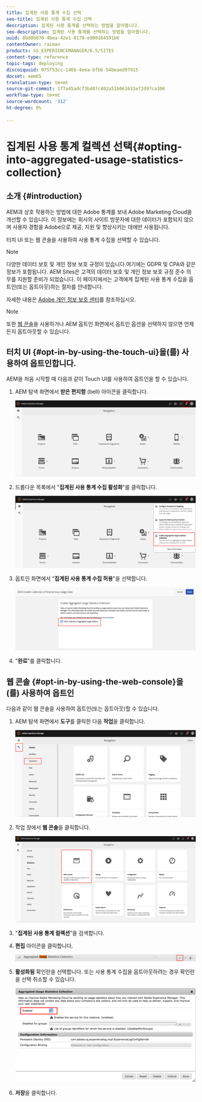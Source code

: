```yaml
---
title: 집계된 사용 통계 수집 선택
seo-title: 집계된 사용 통계 수집 선택
description: 집계된 사용 통계를 선택하는 방법을 알아봅니다.
seo-description: 집계된 사용 통계를 선택하는 방법을 알아봅니다.
uuid: 8bd0b870-4bea-42e1-8179-e900164591b6
contentOwner: raiman
products: SG_EXPERIENCEMANAGER/6.5/SITES
content-type: reference
topic-tags: deploying
discoiquuid: 075f53cc-146b-4eea-bfbb-54beaed97915
docset: aem65
translation-type: tm+mt
source-git-commit: 1f7a45adc73b407c402a51b061632e72d97ca306
workflow-type: tm+mt
source-wordcount: '312'
ht-degree: 0%

---
```



# 집계된 사용 통계 컬렉션 선택{#opting-into-aggregated-usage-statistics-collection}

## 소개 {#introduction}

AEM과 상호 작용하는 방법에 대한 Adobe 통계를 보내 Adobe Marketing Cloud을 개선할 수 있습니다. 이 정보에는 회사의 사이트 방문자에 대한 데이터가 포함되지 않으며 사용자 경험을 Adobe으로 제공, 지원 및 향상시키는 데에만 사용됩니다.

터치 UI 또는 웹 콘솔을 사용하여 사용 통계 수집을 선택할 수 있습니다.

>[!NOTE]
>
>다양한 데이터 보호 및 개인 정보 보호 규정이 있습니다.여기에는 GDPR 및 CPA와 같은 정보가 포함됩니다. AEM Sites은 고객의 데이터 보호 및 개인 정보 보호 규정 준수 의무를 지원할 준비가 되었습니다. 이 페이지에서는 고객에게 집계된 사용 통계 수집을 옵트인(또는 옵트아웃)하는 절차를 안내합니다.
>
>자세한 내용은 [Adobe 개인 정보 보호 센터](https://www.adobe.com/privacy.html)를 참조하십시오.

>[!NOTE]
>
>또한 [웹 콘솔](/help/sites-deploying/opt-in-aggregated-usage-statistics.md#opt-in-by-using-the-web-console)을 사용하거나 AEM 옵트인 화면에서 옵트인 옵션을 선택하지 않으면 언제든지 옵트아웃할 수 있습니다.

## 터치 UI {#opt-in-by-using-the-touch-ui}을(를) 사용하여 옵트인합니다.

AEM을 처음 시작할 때 다음과 같이 Touch UI를 사용하여 옵트인을 할 수 있습니다.

1. AEM 탐색 화면에서 **받은 편지함** (bell) 아이콘을 클릭합니다.

   ![usage_staticssanavigationscreen](assets/usage_statisticsnavigationscreen.png)

1. 드롭다운 목록에서 &quot;**집계된 사용 통계 수집 활성화**&quot;를 클릭합니다.

   ![usage_statiscenavigationscreen2](assets/usage_statisticsnavigationscreen2.png)

1. 옵트인 화면에서 &quot;**집계된 사용 통계 수집 허용**&quot;을 선택합니다.

   ![usage_staticsoft-inscreen](assets/usage_statisticsopt-inscreen.png)

1. &quot;**완료**&quot;를 클릭합니다.

## 웹 콘솔 {#opt-in-by-using-the-web-console}을(를) 사용하여 옵트인

다음과 같이 웹 콘솔을 사용하여 옵트인(또는 옵트아웃)할 수 있습니다.

1. AEM 탐색 화면에서 **도구**&#x200B;를 클릭한 다음 **작업**&#x200B;을 클릭합니다.

   ![usage_staticsopsdashboard](assets/usage_statisticsopsdashboard.png)

1. 작업 창에서 **웹 콘솔**&#x200B;을 클릭합니다.

   ![usage_staticswebconsole](assets/usage_statisticswebconsole.png)

1. &quot;**집계된 사용 통계 컬렉션**&quot;을 검색합니다.
1. **편집** 아이콘을 클릭합니다.

   ![usage_staticsclectionedit](assets/usage_statisticscollectionedit.png)

1. **활성화됨** 확인란을 선택합니다. 또는 사용 통계 수집을 옵트아웃하려는 경우 확인란을 선택 취소할 수 있습니다.

   ![usage_staticssselect](assets/usage_statisticsselect.png)

1. **저장**&#x200B;을 클릭합니다.

